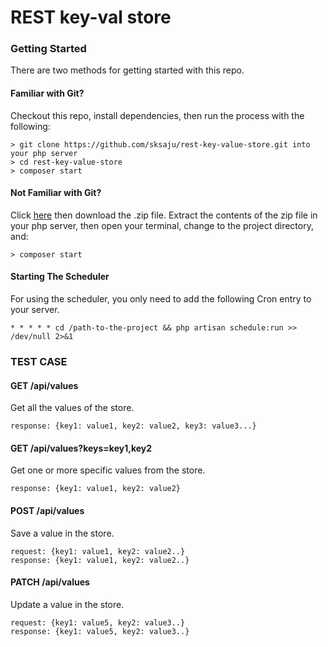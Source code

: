 # REST key-val store

### Getting Started

There are two methods for getting started with this repo.

#### Familiar with Git?
Checkout this repo, install dependencies, then run the process with the following:

```
> git clone https://github.com/sksaju/rest-key-value-store.git into your php server
> cd rest-key-value-store
> composer start
```

#### Not Familiar with Git?
Click [here](https://github.com/sksaju/rest-key-value-store/archive/master.zip) then download the .zip file.  Extract the contents of the zip file in your php server, then open your terminal, change to the project directory, and:

```
> composer start
```

#### Starting The Scheduler
For using the scheduler, you only need to add the following Cron entry to your server.

```
* * * * * cd /path-to-the-project && php artisan schedule:run >> /dev/null 2>&1
```


### TEST CASE

#### GET /api/values
Get all the values of the store.

```
response: {key1: value1, key2: value2, key3: value3...}
```

#### GET /api/values?keys=key1,key2
Get one or more specific values from the store.

```
response: {key1: value1, key2: value2}
```

#### POST /api/values
Save a value in the store.

```
request: {key1: value1, key2: value2..}
response: {key1: value1, key2: value2..}
```

#### PATCH /api/values
Update a value in the store.

```
request: {key1: value5, key2: value3..}
response: {key1: value5, key2: value3..}
```
